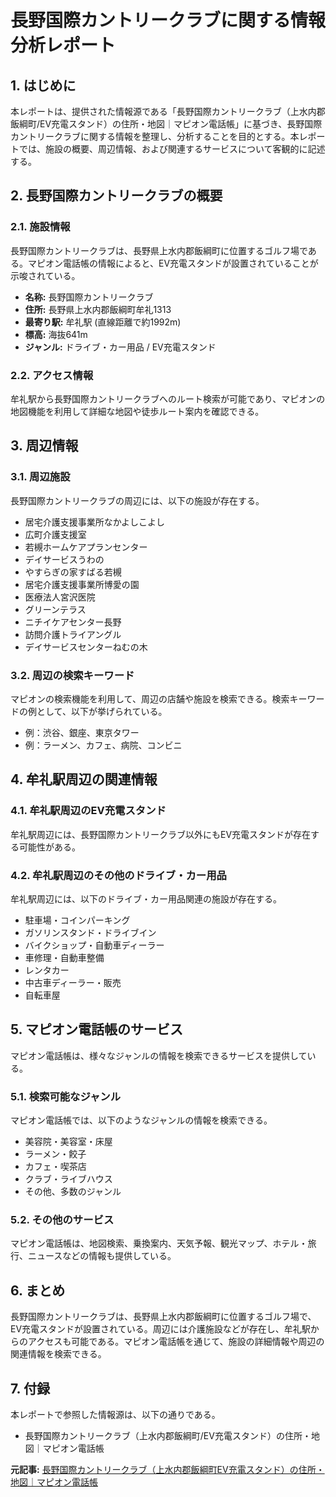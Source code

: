 # 長野国際カントリークラブに関する情報分析レポート

## 1. はじめに

本レポートは、提供された情報源である「長野国際カントリークラブ（上水内郡飯綱町/EV充電スタンド）の住所・地図｜マピオン電話帳」に基づき、長野国際カントリークラブに関する情報を整理し、分析することを目的とする。本レポートでは、施設の概要、周辺情報、および関連するサービスについて客観的に記述する。

## 2. 長野国際カントリークラブの概要

### 2.1. 施設情報

長野国際カントリークラブは、長野県上水内郡飯綱町に位置するゴルフ場である。マピオン電話帳の情報によると、EV充電スタンドが設置されていることが示唆されている。

* **名称:** 長野国際カントリークラブ
* **住所:** 長野県上水内郡飯綱町牟礼1313
* **最寄り駅:** 牟礼駅 (直線距離で約1992m)
* **標高:** 海抜641m
* **ジャンル:** ドライブ・カー用品 / EV充電スタンド

### 2.2. アクセス情報

牟礼駅から長野国際カントリークラブへのルート検索が可能であり、マピオンの地図機能を利用して詳細な地図や徒歩ルート案内を確認できる。

## 3. 周辺情報

### 3.1. 周辺施設

長野国際カントリークラブの周辺には、以下の施設が存在する。

* 居宅介護支援事業所なかよしこよし
* 広町介護支援室
* 若槻ホームケアプランセンター
* デイサービスうわの
* やすらぎの家すばる若槻
* 居宅介護支援事業所博愛の園
* 医療法人宮沢医院
* グリーンテラス
* ニチイケアセンター長野
* 訪問介護トライアングル
* デイサービスセンターねむの木

### 3.2. 周辺の検索キーワード

マピオンの検索機能を利用して、周辺の店舗や施設を検索できる。検索キーワードの例として、以下が挙げられている。

* 例：渋谷、銀座、東京タワー
* 例：ラーメン、カフェ、病院、コンビニ

## 4. 牟礼駅周辺の関連情報

### 4.1. 牟礼駅周辺のEV充電スタンド

牟礼駅周辺には、長野国際カントリークラブ以外にもEV充電スタンドが存在する可能性がある。

### 4.2. 牟礼駅周辺のその他のドライブ・カー用品

牟礼駅周辺には、以下のドライブ・カー用品関連の施設が存在する。

* 駐車場・コインパーキング
* ガソリンスタンド・ドライブイン
* バイクショップ・自動車ディーラー
* 車修理・自動車整備
* レンタカー
* 中古車ディーラー・販売
* 自転車屋

## 5. マピオン電話帳のサービス

マピオン電話帳は、様々なジャンルの情報を検索できるサービスを提供している。

### 5.1. 検索可能なジャンル

マピオン電話帳では、以下のようなジャンルの情報を検索できる。

* 美容院・美容室・床屋
* ラーメン・餃子
* カフェ・喫茶店
* クラブ・ライブハウス
* その他、多数のジャンル

### 5.2. その他のサービス

マピオン電話帳は、地図検索、乗換案内、天気予報、観光マップ、ホテル・旅行、ニュースなどの情報も提供している。

## 6. まとめ

長野国際カントリークラブは、長野県上水内郡飯綱町に位置するゴルフ場で、EV充電スタンドが設置されている。周辺には介護施設などが存在し、牟礼駅からのアクセスも可能である。マピオン電話帳を通じて、施設の詳細情報や周辺の関連情報を検索できる。

## 7. 付録

本レポートで参照した情報源は、以下の通りである。

* 長野国際カントリークラブ（上水内郡飯綱町/EV充電スタンド）の住所・地図｜マピオン電話帳


**元記事:** [長野国際カントリークラブ（上水内郡飯綱町EV充電スタンド）の住所・地図｜マピオン電話帳](https://www.mapion.co.jp/phonebook/M08036/20590/ILSP0085596948_ipclm/)